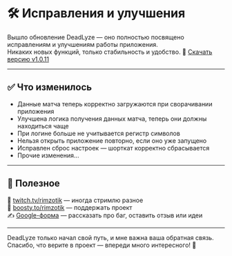 # 🛠 Исправления и улучшения

Вышло обновление DeadLyze — оно полностью посвящено исправлениям и улучшениям работы приложения.  
Никаких новых функций, только стабильность и удобство. 
🔗 [Скачать версию v1.0.11](https://github.com/DeadLyze/deadlyze-app-releases/releases/tag/v1.0.11)

---

## ✅ Что изменилось
- Данные матча теперь корректно загружаются при сворачивании приложения  
- Улучшена логика получения данных матча, теперь они должны находиться чаще  
- При логине больше не учитывается регистр символов  
- Нельзя открыть приложение повторно, если оно уже запущено  
- Исправлен сброс настроек — шорткат корректно сбрасывается
- Прочие изменения...  

---

## 🔗 Полезное
🎥 [twitch.tv/rimzotik](https://twitch.tv/rimzotik) — иногда стримлю разное  
💖 [boosty.to/rimzotik](https://boosty.to/rimzotik) — поддержать проект  
✍ [Google-форма](https://forms.gle/Xmc6Hc63gk6Z4hHy8) — рассказать про баг, оставить отзыв или идеи  

---

DeadLyze только начал свой путь, и мне важна ваша обратная связь.  
Спасибо, что верите в проект — впереди много интересного! 🚀
